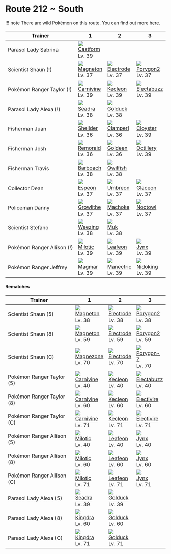 # Route 212 ~ South

!!! note
    There are wild Pokémon on this route. You can find out more [here](../../wild_pokemon/route_212__south/).


Trainer                    | 1                                 | 2                                 | 3
---                        | ---                               | ---                               | ---
Parasol Lady Sabrina       | ![][351]<br>[Castform]<br>Lv. 39  | &nbsp;                            | &nbsp;
Scientist Shaun (!)        | ![][082]<br>[Magneton]<br>Lv. 37  | ![][101]<br>[Electrode]<br>Lv. 37 | ![][233]<br>[Porygon2]<br>Lv. 37
Pokémon Ranger Taylor (!)  | ![][455]<br>[Carnivine]<br>Lv. 39 | ![][352]<br>[Kecleon]<br>Lv. 39   | ![][125]<br>[Electabuzz]<br>Lv. 39
Parasol Lady Alexa (!)     | ![][117]<br>[Seadra]<br>Lv. 38    | ![][055]<br>[Golduck]<br>Lv. 38   | &nbsp;
Fisherman Juan             | ![][090]<br>[Shellder]<br>Lv. 36  | ![][366]<br>[Clamperl]<br>Lv. 36  | ![][091]<br>[Cloyster]<br>Lv. 39
Fisherman Josh             | ![][223]<br>[Remoraid]<br>Lv. 36  | ![][118]<br>[Goldeen]<br>Lv. 36   | ![][224]<br>[Octillery]<br>Lv. 39
Fisherman Travis           | ![][339]<br>[Barboach]<br>Lv. 38  | ![][211]<br>[Qwilfish]<br>Lv. 38  | &nbsp;
Collector Dean             | ![][196]<br>[Espeon]<br>Lv. 37    | ![][197]<br>[Umbreon]<br>Lv. 37   | ![][471]<br>[Glaceon]<br>Lv. 37
Policeman Danny            | ![][058]<br>[Growlithe]<br>Lv. 37 | ![][067]<br>[Machoke]<br>Lv. 37   | ![][164]<br>[Noctowl]<br>Lv. 37
Scientist Stefano          | ![][110]<br>[Weezing]<br>Lv. 38   | ![][089]<br>[Muk]<br>Lv. 38       | &nbsp;
Pokémon Ranger Allison (!) | ![][350]<br>[Milotic]<br>Lv. 39   | ![][470]<br>[Leafeon]<br>Lv. 39   | ![][124]<br>[Jynx]<br>Lv. 39
Pokémon Ranger Jeffrey     | ![][126]<br>[Magmar]<br>Lv. 39    | ![][310]<br>[Manectric]<br>Lv. 39 | ![][034]<br>[Nidoking]<br>Lv. 39

#### Rematches

Trainer                    | 1                                 | 2                                 | 3
---                        | ---                               | ---                               | ---
Scientist Shaun (5)        | ![][082]<br>[Magneton]<br>Lv. 38  | ![][101]<br>[Electrode]<br>Lv. 38 | ![][233]<br>[Porygon2]<br>Lv. 38
Scientist Shaun (8)        | ![][082]<br>[Magneton]<br>Lv. 59  | ![][101]<br>[Electrode]<br>Lv. 59 | ![][233]<br>[Porygon2]<br>Lv. 59
Scientist Shaun (C)        | ![][462]<br>[Magnezone]<br>Lv. 70 | ![][101]<br>[Electrode]<br>Lv. 70 | ![][474]<br>[Porygon-Z]<br>Lv. 70
Pokémon Ranger Taylor (5)  | ![][455]<br>[Carnivine]<br>Lv. 40 | ![][352]<br>[Kecleon]<br>Lv. 40   | ![][125]<br>[Electabuzz]<br>Lv. 40
Pokémon Ranger Taylor (8)  | ![][455]<br>[Carnivine]<br>Lv. 60 | ![][352]<br>[Kecleon]<br>Lv. 60   | ![][466]<br>[Electivire]<br>Lv. 60
Pokémon Ranger Taylor (C)  | ![][455]<br>[Carnivine]<br>Lv. 71 | ![][352]<br>[Kecleon]<br>Lv. 71   | ![][466]<br>[Electivire]<br>Lv. 71
Pokémon Ranger Allison (5) | ![][350]<br>[Milotic]<br>Lv. 40   | ![][470]<br>[Leafeon]<br>Lv. 40   | ![][124]<br>[Jynx]<br>Lv. 40
Pokémon Ranger Allison (8) | ![][350]<br>[Milotic]<br>Lv. 60   | ![][470]<br>[Leafeon]<br>Lv. 60   | ![][124]<br>[Jynx]<br>Lv. 60
Pokémon Ranger Allison (C) | ![][350]<br>[Milotic]<br>Lv. 71   | ![][470]<br>[Leafeon]<br>Lv. 71   | ![][124]<br>[Jynx]<br>Lv. 71
Parasol Lady Alexa (5)     | ![][117]<br>[Seadra]<br>Lv. 39    | ![][055]<br>[Golduck]<br>Lv. 39   | &nbsp;
Parasol Lady Alexa (8)     | ![][230]<br>[Kingdra]<br>Lv. 60   | ![][055]<br>[Golduck]<br>Lv. 60   | &nbsp;
Parasol Lady Alexa (C)     | ![][230]<br>[Kingdra]<br>Lv. 71   | ![][055]<br>[Golduck]<br>Lv. 71   | &nbsp;

[Nidoking]: ../../pokemon_changes/034/
[Golduck]: ../../pokemon_changes/055/
[Growlithe]: ../../pokemon_changes/058/
[Machoke]: ../../pokemon_changes/067/
[Magneton]: ../../pokemon_changes/082/
[Muk]: ../../pokemon_changes/089/
[Shellder]: ../../pokemon_changes/090/
[Cloyster]: ../../pokemon_changes/091/
[Electrode]: ../../pokemon_changes/101/
[Weezing]: ../../pokemon_changes/110/
[Seadra]: ../../pokemon_changes/117/
[Goldeen]: ../../pokemon_changes/118/
[Jynx]: ../../pokemon_changes/124/
[Electabuzz]: ../../pokemon_changes/125/
[Magmar]: ../../pokemon_changes/126/
[Noctowl]: ../../pokemon_changes/164/
[Espeon]: ../../pokemon_changes/196/
[Umbreon]: ../../pokemon_changes/197/
[Qwilfish]: ../../pokemon_changes/211/
[Remoraid]: ../../pokemon_changes/223/
[Octillery]: ../../pokemon_changes/224/
[Kingdra]: ../../pokemon_changes/230/
[Porygon2]: ../../pokemon_changes/233/
[Manectric]: ../../pokemon_changes/310/
[Barboach]: ../../pokemon_changes/339/
[Milotic]: ../../pokemon_changes/350/
[Castform]: ../../pokemon_changes/351/
[Kecleon]: ../../pokemon_changes/352/
[Clamperl]: ../../pokemon_changes/366/
[Carnivine]: ../../pokemon_changes/455/
[Magnezone]: ../../pokemon_changes/462/
[Electivire]: ../../pokemon_changes/466/
[Leafeon]: ../../pokemon_changes/470/
[Glaceon]: ../../pokemon_changes/471/
[Porygon-Z]: ../../pokemon_changes/474/
[034]: ../img/pokemon/034.png
[055]: ../img/pokemon/055.png
[058]: ../img/pokemon/058.png
[067]: ../img/pokemon/067.png
[082]: ../img/pokemon/082.png
[089]: ../img/pokemon/089.png
[090]: ../img/pokemon/090.png
[091]: ../img/pokemon/091.png
[101]: ../img/pokemon/101.png
[110]: ../img/pokemon/110.png
[117]: ../img/pokemon/117.png
[118]: ../img/pokemon/118.png
[124]: ../img/pokemon/124.png
[125]: ../img/pokemon/125.png
[126]: ../img/pokemon/126.png
[164]: ../img/pokemon/164.png
[196]: ../img/pokemon/196.png
[197]: ../img/pokemon/197.png
[211]: ../img/pokemon/211.png
[223]: ../img/pokemon/223.png
[224]: ../img/pokemon/224.png
[230]: ../img/pokemon/230.png
[233]: ../img/pokemon/233.png
[310]: ../img/pokemon/310.png
[339]: ../img/pokemon/339.png
[350]: ../img/pokemon/350.png
[351]: ../img/pokemon/351.png
[352]: ../img/pokemon/352.png
[366]: ../img/pokemon/366.png
[455]: ../img/pokemon/455.png
[462]: ../img/pokemon/462.png
[466]: ../img/pokemon/466.png
[470]: ../img/pokemon/470.png
[471]: ../img/pokemon/471.png
[474]: ../img/pokemon/474.png
